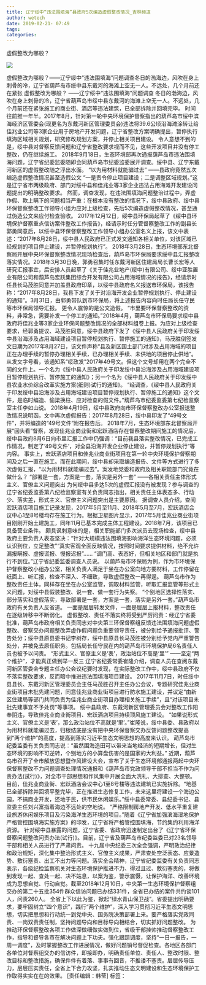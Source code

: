 ```yaml
---
title: 辽宁绥中“违法围填海”县政府5次编造虚假整改情况_吉林频道
author: wetech
date: 2019-02-21- 07:49
tags: 
categories: 
---
```

虚假整改为哪般？
<!-- more -->
                
<img align="center" border="0" src="http://p2.ifengimg.com/a/2016/0810/204c433878d5cf9size1_w16_h16.png" />
                
            
虚假整改为哪般？——辽宁绥中“违法围填海”问题调查冬日的渤海边，风吹在身上刺骨的冷，辽宁省葫芦岛市绥中县东戴河的海滩上空无一人。不远处，几个月前还在紧张
虚假整改为哪般？
——辽宁绥中“违法围填海”问题调查
冬日的渤海边，风吹在身上刺骨的冷，辽宁省葫芦岛市绥中县东戴河的海滩上空无一人。不远处，几个月前还在紧张施工的商业街、酒店等违法建筑，已全部拆除并回填完毕。
时间往前推一年半。2017年8月，针对第一轮中央环境保护督察指出的葫芦岛市绥中滨海经济区管委会(现更名为东戴河新区管理委员会)违法将39.6公顷沿海滩涂转让给佳兆业公司等3家企业用于房地产开发问题，辽宁省整改方案明确提出，暂停执行填海区域相关规划，研究修改规划方案，并停止相关项目建设。
令人意想不到的是，绥中县对督察反馈问题和辽宁省整改要求视而不见，这些开发项目并没有停工整改，仍在继续施工。
2018年9月18日，生态环境部再次通报葫芦岛市违法围填海问题，辽宁省纪委监委随即会同葫芦岛市纪委监委展开调查。绥中县、辽宁东戴河新区的虚假整改随之浮出水面。
“以为用材料就能骗过去”
——县政府竟然五次编造虚假整改情况甚至造假公文
“一是责令停止项目建设；二是调整区域规划。”这是辽宁省市两级政府、部门对绥中县和佳兆业等3家企业违法占用海滩开发建设问题提出的明确整改要求。
然而，调查发现，在违法围填海问题整治过程中，弄虚作假、欺上瞒下的问题相当严重：在根本没有整改的情况下，绥中县政府、绥中县环保督察整改工作领导小组为应对上级检查，先后5次编造虚假整改情况，甚至通过伪造公文来应付检查验收。
2017年12月12日，绥中县环保局起草了《绥中县环境保护督察重点信访案件整改工作报告》，经请示时任分管督察整改工作的副县长郭勇同意后，以绥中县环保督察整改工作领导小组办公室名义上报，该文中表述：“2017年8月28日，绥中县人民政府已正式发文通知各相关单位，对该区域已经规划的项目停止建设，并暂停规划执行”。
2018年3月28日，生态环境部东北督察局开展中央环保督察整改情况现场检查后，葫芦岛市环保局要求绥中县汇报整改落实情况。2018年3月30日晚，郭勇召集时任东戴河新区住建局局长曹长宏等人研究汇报事宜，后安排人员起草了《关于佳兆业地产(绥中)有限公司、绥中亚胜置业有限公司和葫芦岛宏跃集团综合开发有限公司占用海域情况的报告》，经请示时任县长马茂胜同意并加盖县政府印章，以绥中县政府名义报送市环保局，该报告称：“2017年8月28日，我县下发了关于对沿海开发企业暂停规划执行、停止建设的通知”。3月31日，由郭勇带队到市环保局，将上述报告内容向时任局长任守民等市环保局领导汇报。
更令人震惊的是公文造假。
“市里要环保督察整改的资料，非常急，需要补发一个停工的通知。”2018年4月，葫芦岛市环保局要求绥中县政府将佳兆业等3家企业环保问题整改情况的全部材料组卷上报。为应对上级检查要求，经郭勇提议、马茂胜同意，绥中县政府下发了《绥中县人民政府关于印发绥中县沿海涉及占用海域建设项目暂停规划执行、暂停施工的通知》，马茂胜倒签发文日期为2017年8月27日，该文件声称“县及新区国土部门对涉及占用海域的项目正在办理手续的暂停办理相关手续，已办理相关手续、未供地的项目停止供地”。
从发文字号看，该通知系“绥政发”2017年49号文。但这个文号却用在两个完全不同的文件上。一个名为《绥中县人民政府关于印发绥中县沿海涉及占用海域建设项目暂停规划执行、暂停施工的通知》；另一个名为《绥中县人民政府关于印发绥中县农业水价综合改革实施方案(细则)试行的通知》。
“经调查，《绥中县人民政府关于印发绥中县沿海涉及占用海域建设项目暂停规划执行、暂停施工的通知》这个文件，是临时编造、偷梁换柱、应对检查的假文件。”葫芦岛市纪委监委第七纪检监察室主任李如山说。
2018年4月19日，绥中县政府向市环保督察整改办公室报送整改情况说明函，文中再次虚假报告：2017年8月28日，绥中县印发了“49号文件”，并将编造的“49号文件”附在报告后。
2018年7月，生态环境部东北督察局开展“回头看”督察，发现佳兆业商业街和宏跃酒店存在督察整改期间施工的情况后，绥中县政府8月6日向市里汇报工作中仍强调：“目前我县落实整改情况，已完成工作情况，制定了‘49号文件’，对全县沿海开发企业停止建设，并暂停规划执行”等内容。
事实上，宏跃酒店项目和佳兆业商业街项目在第一轮中央环境保护督察期间及之后一直在施工。而在此期间，绥中县却采取编造报告、文件等方式进行了多次虚假汇报，“以为用材料就能骗过去”。案发地党委和政府及相关职能部门究竟在做什么？
“部署是一套，方案是一套，落实是另外一套”
——各相关责任主体形式主义、官僚主义问题突出
为何绥中县多达5次的虚假汇报没有被发现？参与调查的辽宁省纪委监委第八纪检监察室有关负责同志指出，相关责任主体表态多、行动少、落实差，形式主义、官僚主义问题突出是主要原因。
据调查人员介绍，查阅宏跃酒店项目施工记录发现，2017年5月至11月、2018年5月至7月，宏跃酒店会议中心1至8号楼均存在施工行为。根据卫星图片显示，2017年5月佳兆业商业街项目刚刚开始土建施工，同年11月已基本完成主体工程建设。2018年7月，该项目已具备营业条件。
颇具讽刺意味的是，相关职能部门多次派员去现场检查，绥中县政府主要负责人表态坚决：“针对大规模违法围填海影响海洋生态环境问题，必须认识到位，立足整改”“真实客观全面反映情况，按照时间要求提供材料，绝不允许漏报瞒报、虚报谎报、慢报迟报”……
“调门高、表态好，但相关地区和部门就是执行不到位。”辽宁省纪委监委调查人员说。
以葫芦岛市环保局为例，作为市环境保护督察整改小组办公室，相关负责人满足于坐在办公室向地方要材料，工作停留在纸面上、听汇报，检查不深入、不细致，导致虚假整改一再得逞。
葫芦岛市作为整改责任主体，同样存在坐在办公室监管，调取材料监管，听取汇报监管等形式主义问题，对绥中县假装整改、说一套、做一套行为失察。
“个别地区选择性落实、部分落实和虚假落实，导致部署是一套，方案是一套，落实是另外一套。”葫芦岛市政府有关负责人反省道。
一面是层层转发文件，一面是层层上报材料，整改责任在逐级转移中不断弱化。
虚假整改、责任不落实终将受到严厉问责：经辽宁省委批准，葫芦岛市政府相关负责同志对中央第三环保督察组反馈违法围填海问题虚假整改、督察交办问题整改弄虚作假问题负重要领导责任，被分别给予通报批评、警告处分；绥中县原县委书记李树存，绥中县原县长马茂胜被分别给予党内严重警告处分，并被免去原任职务。包括局长任守民在内的葫芦岛市环境保护局6名责任人员也被予以问责。
“形式主义、官僚主义是‘表’，政治站位不高是‘里’”
——坚定“两个维护”，才能真正做到举一反三
辽宁省纪委常委崔隆介绍，调查人员在查阅东戴河新区管委会专题主任办公会议纪要时发现，在实际整改工作中，绥中县政府不仅不落实整改要求，反而暗中推进违法围填海项目建设。
2017年11月7日，时任绥中县县长、东戴河新区管理委员会主任马茂胜召开主任办公会议，专题研究佳兆业商业街项目未批先建问题，同意佳兆业商业街项目进行防水施工建设，并议定“由新区住建局等部门共同负责为佳兆业商业街项目办理相关施工手续”，且“对该项目未批先建事宜不予处罚”等事项。
绥中县政府、东戴河新区管理委员会对整改工作阳奉阴违，导致佳兆业商业街项目、宏跃酒店项目持续顶风施工建设。
“如果说形式主义、官僚主义是‘表’，那么政治站位不高就是‘里’。”崔隆说，绥中县委、县政府以为用材料就能骗过去，归根结底是没有把中央环保督察交办反馈问题整改提高到“两个维护”的高度，提高到落实习近平生态文明思想的高度来认识。
葫芦岛市纪委监委有关负责同志说：“虽然围海造田可以带来当地经济的短期增长，但对生态环境的影响不可逆转，个别地方的小算盘伤害的是国家的大利益。”
近期，葫芦岛市召开了全市解放思想暨作风建设大会，宣布了关于生态环境部通报两起中央环保督察整改不力问题调查处理情况通报和《葫芦岛市党政领导干部不担当不作为问责办法(试行)》，对全市干部思想和作风集中开展全面大洗礼、大排查、大整顿。
目前，佳兆业商业街、宏跃酒店会议中心1至8号楼等违法建筑已实施拆除。“地基已全部拆除并回填平整完毕，正在推进生态修复工作，未来这里将建设一个海边公园，不搞商业开发，还地于民，供市民休闲娱乐。”绥中县委常委、县纪委书记、县监委主任刘兴富指着海边不远处的空地说。
“严格限制房地产开发、低水平重复建设旅游休闲娱乐项目及污染海洋生态环境的项目。”随着《辽宁省加强滨海湿地保护严格管控围填海实施方案》的印发，辽宁省将严格管控围填海，节约集约利用海洋资源。
针对绥中县暴露的问题，辽宁省委、省政府迅速制定出台了《辽宁省环保督察问题整改问责办法(试行)》。目前，辽宁省及葫芦岛市纪委监委已对23名领导干部和相关人员进行了严肃问责。
十九届中央纪委三次全会强调，严明政治纪律和政治规矩，深化集中整治形式主义、官僚主义成果，严肃查处空泛表态、应景造势、敷衍塞责、出工不出力等问题。落实全会精神，辽宁省纪委监委有关负责同志表示，各级纪检监察机关对生态环境保护推进不力、得过且过、敷衍塞责的，将做到发现一起、查处一起、决不姑息，以案为鉴，警示震慑，让保护海洋、改善环境成为思想自觉、行动自觉。截至2018年12月10日，中央第一生态环境保护督察组交办的第二十五批354件群众信访问题已办结331件，全省已办结的案件共约谈101人，问责260人。
全省上下以此为鉴，掀起“绿水青山保卫战”。省委提出明确要求，要牢固树立“四个意识”，践行“两个维护”，深入学习贯彻习近平生态文明思想，切实把思想和行动统一到党中央、国务院决策部署上来。要严格落实党政同责、一岗双责责任制，坚持问题导向和目标导向相结合，切实抓好问题整改。
为推动环保督察整改各项工作做深做细做实做到位，省级干部挂帅推动督察整改工作，指导和督导各市在解决问题上下功夫。强化跟踪调度，坚持“一日一报告，一周一调度”，及时掌握整改工作进展情况，做好问题销号督促检查。各地区各部门各单位对督察组交办的信访件，即接即办，明确责任单位、责任人、整改时限、整改目标和整改措施，确保件件有着落、事事有回音，不推诿不塞责。层层传导压力，层层压实责任，全省上下合力攻坚，扎实推动生态文明建设和生态环境保护工作取得实实在在的效果。
[责任编辑：韩莹]
标签：
 
 
             
